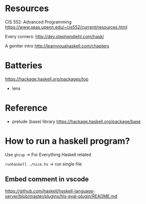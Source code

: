 # Resources

CIS 552: Advanced Programming
https://www.seas.upenn.edu/~cis552/current/resources.html

Every corners:
http://dev.stephendiehl.com/hask/

A gentler intro
http://learnyouahaskell.com/chapters

# Batteries
<https://hackage.haskell.org/packages/top>
+ lens

# Reference

+ prelude (base) library <https://hackage.haskell.org/package/base>

# How to run a haskell program?

Use `ghcup` -> For Everything Haskell related

`runhaskell ./nice.hs` -> run single file

## Embed comment in vscode
https://github.com/haskell/haskell-language-server/blob/master/plugins/hls-eval-plugin/README.md
